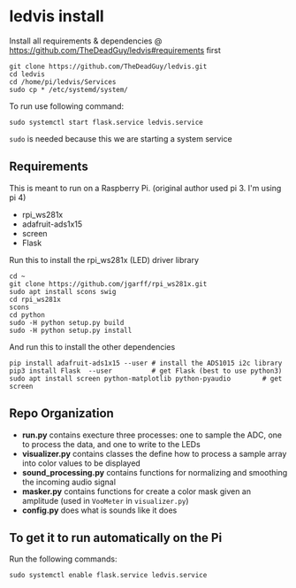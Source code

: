 # ledvis install

Install all requirements & dependencies @ https://github.com/TheDeadGuy/ledvis#requirements first
```
git clone https://github.com/TheDeadGuy/ledvis.git
cd ledvis
cd /home/pi/ledvis/Services
sudo cp * /etc/systemd/system/
```

To run use following command:
```
sudo systemctl start flask.service ledvis.service
```

`sudo` is needed because this we are starting a system service

## Requirements

This is meant to run on a Raspberry Pi. (original author used pi 3. I'm using pi 4)

 * rpi_ws281x
 * adafruit-ads1x15
 * screen
 * Flask

Run this to install the rpi_ws281x (LED) driver library
```
cd ~
git clone https://github.com/jgarff/rpi_ws281x.git
sudo apt install scons swig
cd rpi_ws281x
scons
cd python
sudo -H python setup.py build
sudo -H python setup.py install
```

And run this to install the other dependencies
```
pip install adafruit-ads1x15 --user	# install the ADS1015 i2c library
pip3 install Flask	--user			# get Flask (best to use python3)
sudo apt install screen python-matplotlib python-pyaudio		# get screen
```

## Repo Organization

 * **run.py** contains execture three processes: one to sample the ADC, one to process the data, and one to write to the LEDs
 * **visualizer.py** contains classes the define how to process a sample array into color values to be displayed
 * **sound_processing.py** contains functions for normalizing and smoothing the incoming audio signal
 * **masker.py** contains functions for create a color mask given an amplitude (used in `VooMeter` in `visualizer.py`)
 * **config.py** does what is sounds like it does

## To get it to run automatically on the Pi

Run the following commands:

```
sudo systemctl enable flask.service ledvis.service
```
 
